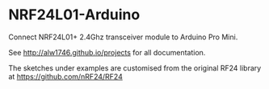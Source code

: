 # NRF24L01-Arduino
Connect NRF24L01+ 2.4Ghz transceiver module to Arduino Pro Mini. 

See http://alw1746.github.io/projects for all documentation.

The sketches under examples are customised from the original RF24 library at https://github.com/nRF24/RF24 

